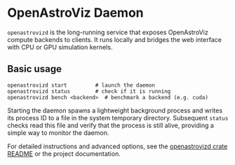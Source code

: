 # OpenAstroViz Daemon

`openastrovizd` is the long-running service that exposes OpenAstroViz compute backends to clients. It runs locally and bridges the web interface with CPU or GPU simulation kernels.

## Basic usage

```
openastrovizd start         # launch the daemon
openastrovizd status        # check if it is running
openastrovizd bench <backend>  # benchmark a backend (e.g. cuda)
```

Starting the daemon spawns a lightweight background process and writes its
process ID to a file in the system temporary directory. Subsequent `status`
checks read this file and verify that the process is still alive, providing a
simple way to monitor the daemon.

For detailed instructions and advanced options, see the [openastrovizd crate README](openastrovizd/README.md) or the project documentation.
